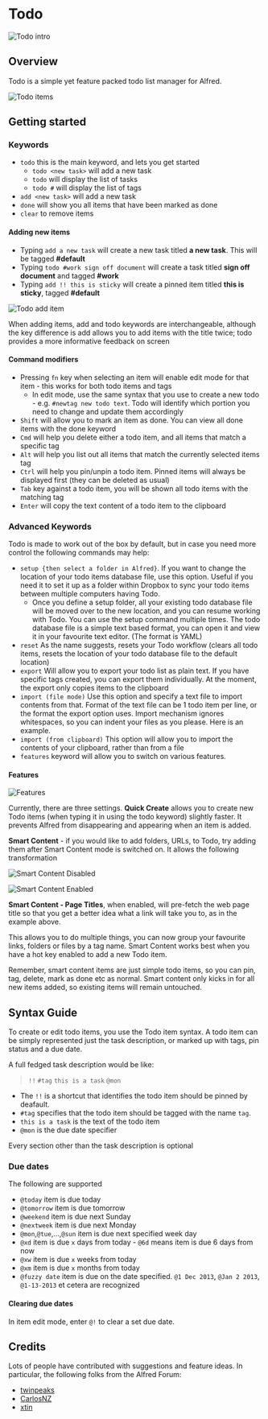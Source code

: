 # Todo

![Todo intro][1]

## Overview

Todo is a simple yet feature packed todo list manager for Alfred.

![Todo items][6]

## Getting started
### Keywords

* `todo` this is the main keyword, and lets you get started
    * `todo <new task>` will add a new task
    * `todo` will display the list of tasks
    * `todo #` will display the list of tags
* `add <new task>` will add a new task
* `done` will show you all items that have been marked as done
* `clear` to remove items


#### Adding new items

* Typing `add a new task` will create a new task titled **a new task**. This will be tagged **#default**
* Typing `todo #work sign off document` will create a task titled **sign off document** and tagged **#work**
* Typing `add !! this is sticky` will create a pinned item titled **this is sticky**, tagged **#default**

![Todo add item][2]

When adding items, add and todo keywords are interchangeable, although the key difference is add allows you to add items with the title twice; todo provides a more informative feedback on screen

#### Command modifiers

* Pressing `fn` key when selecting an item will enable edit mode for that item - this works for both todo items and tags
    * In edit mode, use the same syntax that you use to create a new todo - e.g. `#newtag new todo text`. Todo will identify which portion you need to change and update them accordingly
* `Shift` will allow you to mark an item as done. You can view all done items with the done keyword
* `Cmd` will help you delete either a todo item, and all items that match a specific tag
* `Alt` will help you list out all items that match the currently selected items tag
* `Ctrl` will help you pin/unpin a todo item. Pinned items will always be displayed first (they can be deleted as usual)
* `Tab` key against a todo item, you will be shown all todo items with the matching tag
* `Enter` will copy the text content of a todo item to the clipboard


### Advanced Keywords

Todo is made to work out of the box by default, but in case you need more control the following commands may help:

* `setup {then select a folder in Alfred}`. If you want to change the location of your todo items database file, use this option. Useful if you need it to set it up as a folder within Dropbox to sync your todo items between multiple computers having Todo. 
	* Once you define a setup folder, all your existing todo database file will be moved over to the new location, and you can resume working with Todo. You can use the setup command multiple times.
The todo database file is a simple text based format, you can open it and view it in your favourite text editor. (The format is YAML)
* `reset` As the name suggests, resets your Todo workflow (clears all todo items, resets the location of your todo database file to the default location)
* `export` Will allow you to export your todo list as plain text. If you have specific tags created, you can export them individually. At the moment, the export only copies items to the clipboard
* `import (file mode)` Use this option and specify a text file to import contents from that. Format of the text file can be 1 todo item per line, or the format the export option uses. Import mechanism ignores whitespaces, so you can indent your files as you please. Here is an example.
* `import (from clipboard)` This option will allow you to import the contents of your clipboard, rather than from a file
* `features` keyword will allow you to switch on various features.


#### Features

![Features][3]

Currently, there are three settings. **Quick Create** allows you to create new Todo items (when typing it in using the todo keyword) slightly faster. It prevents Alfred from disappearing and appearing when an item is added.

**Smart Content** - if you would like to add folders, URLs, to Todo, try adding them after Smart Content mode is switched on. It allows the following transformation

![Smart Content Disabled][4]

![Smart Content Enabled][5]

**Smart Content - Page Titles**, when enabled, will pre-fetch the web page title so that you get a better idea what a link will take you to, as in the example above.
 
This allows you to do multiple things, you can now group your favourite links, folders or files by a tag name. Smart Content works best when you have a hot key enabled to add a new Todo item.
 
Remember, smart content items are just simple todo items, so you can pin, tag, delete, mark as done etc as normal. Smart content only kicks in for all new items added, so existing items will remain untouched.


## Syntax Guide

To create or edit todo items, you use the Todo item syntax. A todo item can be simply represented just the task description, or marked up with tags, pin status and a due date. 

A full fedged task description would be like:
> `!!` `#tag` `this is a task` `@mon`

* The `!!` is a shortcut that identifies the todo item should be pinned by deafault.
* `#tag` specifies that the todo item should be tagged with the name `tag`.
* `this is a task` is the text of the todo item
* `@mon` is the due date specifier

Every section other than the task description is optional


### Due dates
The following are supported

* `@today` item is due today
* `@tomorrow` item is due tomorrow
* `@weekend` item is due next Sunday
* `@nextweek` item is due next Monday
* `@mon`,`@tue`,…,`@sun` item is due next specified week day
* `@xd` item is due `x` days from today - `@6d` means item is due 6 days from now
* `@xw` item is due `x` weeks from today
* `@xm` item is due `x` months from today
* `@fuzzy date` item is due on the date specified. `@1 Dec 2013`, `@Jan 2 2013`, `@1-13-2013` et cetera are recognized

#### Clearing due dates

In item edit mode, enter `@!` to clear a set due date.

## Credits

Lots of people have contributed with suggestions and feature ideas. In particular, the following folks from the Alfred Forum:

* [twinpeaks](http://www.alfredforum.com/user/58-twinpeaks/)
* [CarlosNZ](http://www.alfredforum.com/user/104-carlosnz/)
* [xtin](http://www.alfredforum.com/user/2262-xtin/)


[1]: https://dl.dropbox.com/u/2377432/alfredv2/todo/intro.png "About Todo"
[2]: https://dl.dropbox.com/u/2377432/alfredv2/todo/todo_new.png "Add item"
[3]: https://dl.dropbox.com/u/2377432/alfredv2/todo/features.png "Features"
[4]: https://dl.dropbox.com/u/2377432/alfredv2/todo/no_smartcontent.png "Smart Content Disabled"
[5]: https://dl.dropbox.com/u/2377432/alfredv2/todo/smartcontent.png "Smart Content Enabled"
[6]: https://dl.dropbox.com/u/2377432/alfredv2/todo/todo_items.png "Todo items"